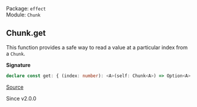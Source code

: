 Package: `effect`<br />
Module: `Chunk`<br />

## Chunk.get

This function provides a safe way to read a value at a particular index from a `Chunk`.

**Signature**

```ts
declare const get: { (index: number): <A>(self: Chunk<A>) => Option<A>; <A>(self: Chunk<A>, index: number): Option<A>; }
```

[Source](https://github.com/Effect-TS/effect/tree/main/packages/effect/src/Chunk.ts#L372)

Since v2.0.0